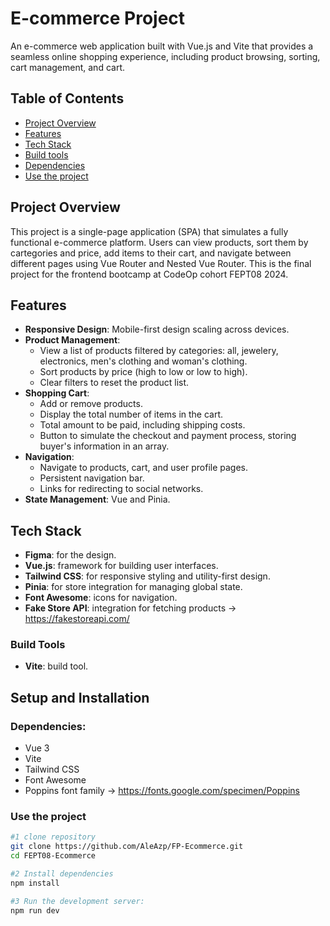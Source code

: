 # E-commerce Project

An e-commerce web application built with Vue.js and Vite that provides a seamless online shopping experience, including product browsing, sorting, cart management, and cart.

## Table of Contents
- [Project Overview](#project-overview)
- [Features](#features)
- [Tech Stack](#tech-stack)
- [Build tools](#build-tools)
- [Dependencies](#dependencies)
- [Use the project](#use-the-project)

## Project Overview
This project is a single-page application (SPA) that simulates a fully functional e-commerce platform. Users can view products, sort them by cartegories and price, add items to their cart, and navigate between different pages using Vue Router and Nested Vue Router. This is the final project for the frontend bootcamp at CodeOp cohort FEPT08 2024.

## Features
- **Responsive Design**: 
Mobile-first design scaling across devices.
- **Product Management**:
  - View a list of products filtered by categories: all, jewelery, electronics, men's clothing and woman's clothing.
  - Sort products by price (high to low or low to high).
  - Clear filters to reset the product list.
- **Shopping Cart**:
  - Add or remove products.
  - Display the total number of items in the cart.
  - Total amount to be paid, including shipping costs.
  - Button to simulate the checkout and payment process, storing buyer's information in an array.
- **Navigation**:
  - Navigate to products, cart, and user profile pages.
  - Persistent navigation bar.
  - Links for redirecting to social networks.
- **State Management**: Vue and Pinia.

## Tech Stack
- **Figma**: for the design.
- **Vue.js**: framework for building user interfaces.
- **Tailwind CSS**: for responsive styling and utility-first design.
- **Pinia**: for store integration for managing global state.
- **Font Awesome**: icons for navigation.
- **Fake Store API**: integration for fetching products -> https://fakestoreapi.com/

### Build Tools
- **Vite**: build tool.

## Setup and Installation

### Dependencies:
- Vue 3
- Vite
- Tailwind CSS
- Font Awesome
- Poppins font family -> https://fonts.google.com/specimen/Poppins

### Use the project
```bash
#1 clone repository
git clone https://github.com/AleAzp/FP-Ecommerce.git
cd FEPT08-Ecommerce

#2 Install dependencies
npm install

#3 Run the development server:
npm run dev